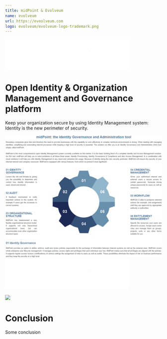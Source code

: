 ```yaml
---
title: midPoint & Evolveum
name: evolveum
url: https://eveolveum.com
logo: evolveum/evolveum-logo-trademark.png
---
```


<img style="background-color:#4E769A" src="evolveum/midPoint.png"/>

# Open Identity & Organization Management and Governance platform
Keep your organization secure by using Identity Management system: Identity is the new perimeter of security.

![](evolveum/midPointSummary.png)
<img class="" src="evolveum/midPoint.png"/>

![](https://lastfm-img2.akamaized.net/i/u/avatar170s/17ac087f23bf4c21cc399a6696bda616.jpg)

# Conclusion
Some conclusion
